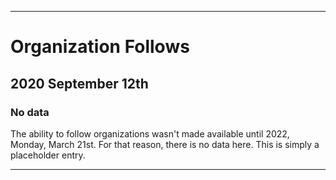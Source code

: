 
***

# Organization Follows

## 2020 September 12th

### No data

The ability to follow organizations wasn't made available until 2022, Monday, March 21st. For that reason, there is no data here. This is simply a placeholder entry.

***
